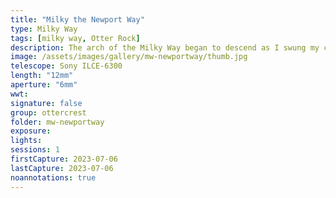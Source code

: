 ```yaml
---
title: "Milky the Newport Way"
type: Milky Way
tags: [milky way, Otter Rock]
description: The arch of the Milky Way began to descend as I swung my camera south. The horizon was already brightening from the moon. The glow to the south is the town of Newport. Taken from Cape Foulweather.
image: /assets/images/gallery/mw-newportway/thumb.jpg
telescope: Sony ILCE-6300
length: "12mm"
aperture: "6mm"
wwt: 
signature: false
group: ottercrest
folder: mw-newportway
exposure: 
lights: 
sessions: 1
firstCapture: 2023-07-06
lastCapture: 2023-07-06
noannotations: true
---
```

